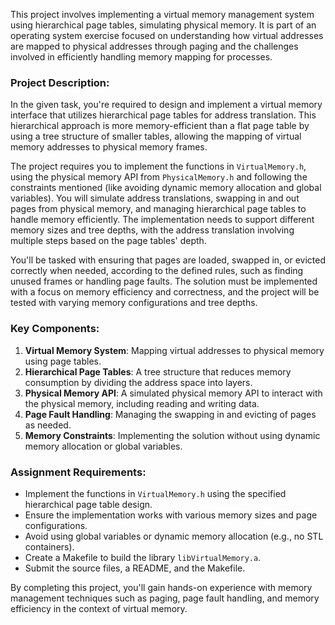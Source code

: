 This project involves implementing a virtual memory management system using hierarchical page tables, simulating physical memory. It is part of an operating system exercise focused on understanding how virtual addresses are mapped to physical addresses through paging and the challenges involved in efficiently handling memory mapping for processes.

### Project Description:

In the given task, you're required to design and implement a virtual memory interface that utilizes hierarchical page tables for address translation. This hierarchical approach is more memory-efficient than a flat page table by using a tree structure of smaller tables, allowing the mapping of virtual memory addresses to physical memory frames. 

The project requires you to implement the functions in `VirtualMemory.h`, using the physical memory API from `PhysicalMemory.h` and following the constraints mentioned (like avoiding dynamic memory allocation and global variables). You will simulate address translations, swapping in and out pages from physical memory, and managing hierarchical page tables to handle memory efficiently. The implementation needs to support different memory sizes and tree depths, with the address translation involving multiple steps based on the page tables' depth.

You'll be tasked with ensuring that pages are loaded, swapped in, or evicted correctly when needed, according to the defined rules, such as finding unused frames or handling page faults. The solution must be implemented with a focus on memory efficiency and correctness, and the project will be tested with varying memory configurations and tree depths.

### Key Components:
1. **Virtual Memory System**: Mapping virtual addresses to physical memory using page tables.
2. **Hierarchical Page Tables**: A tree structure that reduces memory consumption by dividing the address space into layers.
3. **Physical Memory API**: A simulated physical memory API to interact with the physical memory, including reading and writing data.
4. **Page Fault Handling**: Managing the swapping in and evicting of pages as needed.
5. **Memory Constraints**: Implementing the solution without using dynamic memory allocation or global variables.

### Assignment Requirements:
- Implement the functions in `VirtualMemory.h` using the specified hierarchical page table design.
- Ensure the implementation works with various memory sizes and page configurations.
- Avoid using global variables or dynamic memory allocation (e.g., no STL containers).
- Create a Makefile to build the library `libVirtualMemory.a`.
- Submit the source files, a README, and the Makefile.

By completing this project, you'll gain hands-on experience with memory management techniques such as paging, page fault handling, and memory efficiency in the context of virtual memory.
